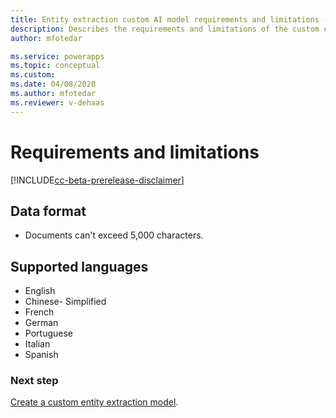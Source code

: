 ```yaml
---
title: Entity extraction custom AI model requirements and limitations -  AI Builder | Microsoft Docs
description: Describes the requirements and limitations of the custom entity extraction AI model in AI Builder.
author: mfotedar

ms.service: powerapps
ms.topic: conceptual
ms.custom: 
ms.date: 04/08/2020
ms.author: mfotedar
ms.reviewer: v-dehaas
---
```


# Requirements and limitations

[!INCLUDE[cc-beta-prerelease-disclaimer](./includes/cc-beta-prerelease-disclaimer.md)]

## Data format 
- Documents can't exceed 5,000 characters.

##  Supported languages

- English
- Chinese- Simplified
- French
- German
- Portuguese
- Italian
- Spanish

### Next step

[Create a custom entity extraction model](entity-extraction-create.md).  
